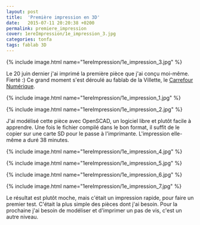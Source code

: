 ```yaml
---
layout: post
title:  'Première impression en 3D'
date:   2015-07-11 20:20:38 +0200
permalink: premiere_impression
cover: 1ereImpression/1e_impression_3.jpg
categories: tonfa
tags: fablab 3D
---
```


{% include image.html name="1ereImpression/1e_impression_3.jpg" %}

Le 20 juin dernier j'ai imprimé la première pièce que j'ai conçu moi-même. Fierté :) Ce grand moment s'est déroulé au fablab de la Villette, le <a href="http://carrefour-numerique.cite-sciences.fr/fablab/wiki/doku.php?_ga=1.200240622.1982442383.1430227391" target="_blank">Carrefour Numérique</a>.
<!--more-->

{% include image.html name="1ereImpression/1e_impression_1.jpg" %}

{% include image.html name="1ereImpression/1e_impression_2.jpg" %}

J'ai modélisé cette pièce avec OpenSCAD, un logiciel libre et plutôt facile à apprendre. Une fois le fichier compilé dans le bon format, il suffit de le copier sur une carte SD pour le passe à l'imprimante. L'impression elle-même a duré 38 minutes.

{% include image.html name="1ereImpression/1e_impression_4.jpg" %}

{% include image.html name="1ereImpression/1e_impression_5.jpg" %}

{% include image.html name="1ereImpression/1e_impression_6.jpg" %}

{% include image.html name="1ereImpression/1e_impression_7.jpg" %}

Le résultat est plutôt moche, mais c'était un impression rapide, pour faire un premier test. C'était la plus simple des pièces dont j'ai besoin. Pour la prochaine j'ai besoin de modéliser et d'imprimer un pas de vis, c'est un autre niveau.